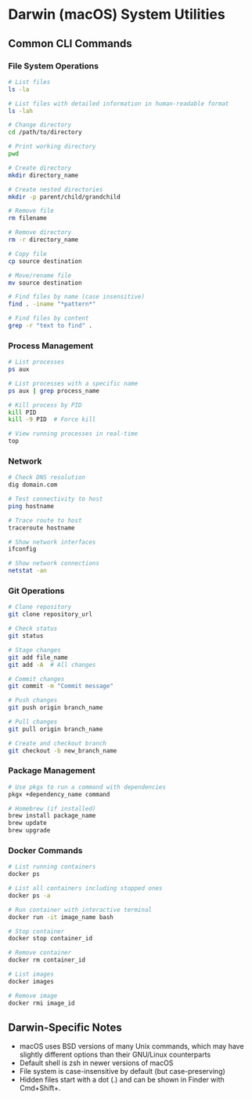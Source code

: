 # Darwin (macOS) System Utilities

## Common CLI Commands

### File System Operations

```bash
# List files
ls -la

# List files with detailed information in human-readable format
ls -lah

# Change directory
cd /path/to/directory

# Print working directory
pwd

# Create directory
mkdir directory_name

# Create nested directories
mkdir -p parent/child/grandchild

# Remove file
rm filename

# Remove directory
rm -r directory_name

# Copy file
cp source destination

# Move/rename file
mv source destination

# Find files by name (case insensitive)
find . -iname "*pattern*"

# Find files by content
grep -r "text to find" .
```

### Process Management

```bash
# List processes
ps aux

# List processes with a specific name
ps aux | grep process_name

# Kill process by PID
kill PID
kill -9 PID  # Force kill

# View running processes in real-time
top
```

### Network

```bash
# Check DNS resolution
dig domain.com

# Test connectivity to host
ping hostname

# Trace route to host
traceroute hostname

# Show network interfaces
ifconfig

# Show network connections
netstat -an
```

### Git Operations

```bash
# Clone repository
git clone repository_url

# Check status
git status

# Stage changes
git add file_name
git add -A  # All changes

# Commit changes
git commit -m "Commit message"

# Push changes
git push origin branch_name

# Pull changes
git pull origin branch_name

# Create and checkout branch
git checkout -b new_branch_name
```

### Package Management

```bash
# Use pkgx to run a command with dependencies
pkgx +dependency_name command

# Homebrew (if installed)
brew install package_name
brew update
brew upgrade
```

### Docker Commands

```bash
# List running containers
docker ps

# List all containers including stopped ones
docker ps -a

# Run container with interactive terminal
docker run -it image_name bash

# Stop container
docker stop container_id

# Remove container
docker rm container_id

# List images
docker images

# Remove image
docker rmi image_id
```

## Darwin-Specific Notes

- macOS uses BSD versions of many Unix commands, which may have slightly different options than their GNU/Linux counterparts
- Default shell is zsh in newer versions of macOS
- File system is case-insensitive by default (but case-preserving)
- Hidden files start with a dot (.) and can be shown in Finder with Cmd+Shift+.